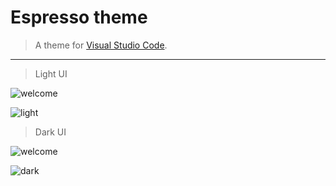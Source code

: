 # Espresso theme
> A theme for [Visual Studio Code](http://code.visualstudio.com).
---

> Light UI

![welcome](https://raw.githubusercontent.com/Rasarts/EspressoVsCode/master/preview/preview_light_ui_welcome.png)

![light](https://raw.githubusercontent.com/Rasarts/EspressoVsCode/master/preview/preview_light_ui.png)

> Dark UI

![welcome](https://raw.githubusercontent.com/Rasarts/EspressoVsCode/master/preview/preview_dartk_ui_welcome.png)

![dark](https://raw.githubusercontent.com/Rasarts/EspressoVsCode/master/preview/preview_dark.png)
